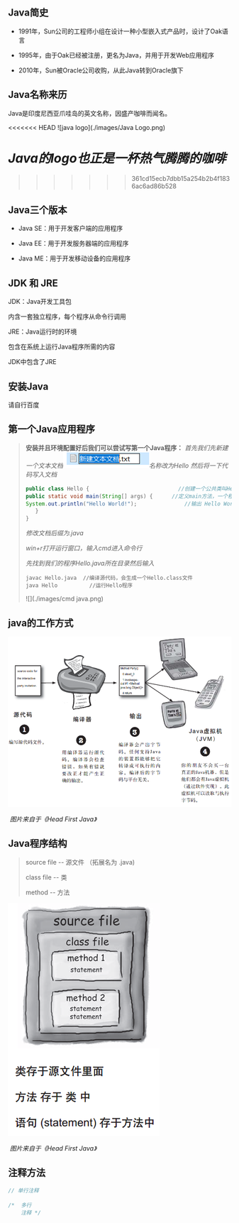 ## Java简史

* 1991年，Sun公司的工程师小组在设计一种小型嵌入式产品时，设计了Oak语言

* 1995年，由于Oak已经被注册，更名为Java，并用于开发Web应用程序

* 2010年，Sun被Oracle公司收购，从此Java转到Oracle旗下

## Java名称来历
Java是印度尼西亚爪哇岛的英文名称，因盛产咖啡而闻名。

<<<<<<< HEAD
![java logo](./images/Java Logo.png)

​                                                               *Java的logo也正是一杯热气腾腾的咖啡*
=======
>>>>>>> 361cd15ecb7dbb15a254b2b4f1836ac6ad86b528

## Java三个版本

* Java SE：用于开发客户端的应用程序
* Java EE：用于开发服务器端的应用程序

* Java ME：用于开发移动设备的应用程序

## JDK 和 JRE

JDK：Java开发工具包

​内含一套独立程序，每个程序从命令行调用

JRE：Java运行时的环境

​包含在系统上运行Java程序所需的内容

​JDK中包含了JRE

## 安装Java

​请自行百度

## 第一个Java应用程序

> **安装并且环境配置好后我们可以尝试写第一个Java程序：**
> *首先我们先新建一个文本文档![](./images/txt.png)名称改为Hello*
> *然后将一下代码写入文档*
>
> ```java
> public class Hello {                            //创建一个公共类叫Hello，必须与文件名相同
> public static void main(String[] args) {		//定义main方法，一个程序的入口
> System.out.println("Hello World!");				//输出 Hello World！
>    }
> }
> ```
>
> *修改文档后缀为.java*
>
> *win+r打开运行窗口，输入cmd进入命令行*
>
> *先找到我们的程序Hello.java所在目录然后输入*
>
> ```
> javac Hello.java  //编译源代码，会生成一个Hello.class文件
> java Hello		  //运行Hello程序
> ```
>
> ![](./images/cmd java.png)
>
## java的工作方式

![工作方式](./images/工作.png)

​                                                      *图片来自于《Head First Java》*


## Java程序结构

> source file -- 源文件 （拓展名为 .java)
>
> class file    -- 类
>
> method     -- 方法 

![](./images/结构.png)

​                                                                  *图片来自于《Head First Java》*



## 注释方法

```java
// 单行注释

/*  多行
	注释 */
```

